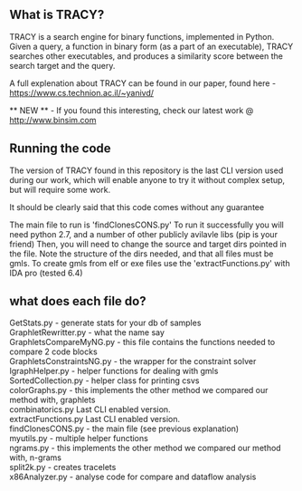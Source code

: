 
What is TRACY?
--------------

TRACY is a search engine for binary functions, implemented in Python.
Given a query, a function in binary form (as a part of an executable),
TRACY searches other executables, and produces a similarity score between the search target and the query.

A full explenation about TRACY can be found in our paper, found here - https://www.cs.technion.ac.il/~yanivd/

** NEW ** - If you found this interesting, check our latest work @ http://www.binsim.com


Running the code
--------------
The version of TRACY found in this repository is the last CLI version used during our work, 
which will enable anyone to try it without complex setup, but will require some work.

It should be clearly said that this code comes without any guarantee 

The main file to run is 'findClonesCONS.py'
To run it successfully you will need python 2.7, and a number of other publicly avilavle libs (pip is your friend)
Then, you will need to change the source and target dirs pointed in the file.
Note the structure of the dirs needed, and that all files must be gmls.
To create gmls from elf or exe files use the 'extractFunctions.py' with IDA pro (tested 6.4)

what does each file do?
-----------------------
GetStats.py - generate stats for your db of samples <br>
GraphletRewritter.py - what the name say  <br>
GraphletsCompareMyNG.py	- this file contains the functions needed to compare 2 code blocks <br>
GraphletsConstraintsNG.py	- the wrapper for the constraint solver <br>
IgraphHelper.py	- helper functions for dealing with gmls <br>
SortedCollection.py	- helper class for printing csvs <br>
colorGraphs.py - this implements the other method we compared our method with, graphlets <br>
combinatorics.py	Last CLI enabled version.<br>
extractFunctions.py	Last CLI enabled version. <br>
findClonesCONS.py	- the main file (see previous explanation) <br>
myutils.py -	multiple helper functions	 <br>
ngrams.py - this implements the other method we compared our method with, n-grams  <br>
split2k.py - creates tracelets <br>
x86Analyzer.py - analyse code for compare and dataflow analysis <br>


